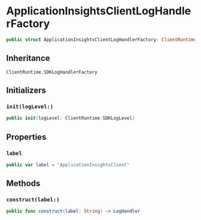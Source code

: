 # ApplicationInsightsClientLogHandlerFactory

``` swift
public struct ApplicationInsightsClientLogHandlerFactory: ClientRuntime.SDKLogHandlerFactory 
```

## Inheritance

`ClientRuntime.SDKLogHandlerFactory`

## Initializers

### `init(logLevel:)`

``` swift
public init(logLevel: ClientRuntime.SDKLogLevel) 
```

## Properties

### `label`

``` swift
public var label = "ApplicationInsightsClient"
```

## Methods

### `construct(label:)`

``` swift
public func construct(label: String) -> LogHandler 
```
